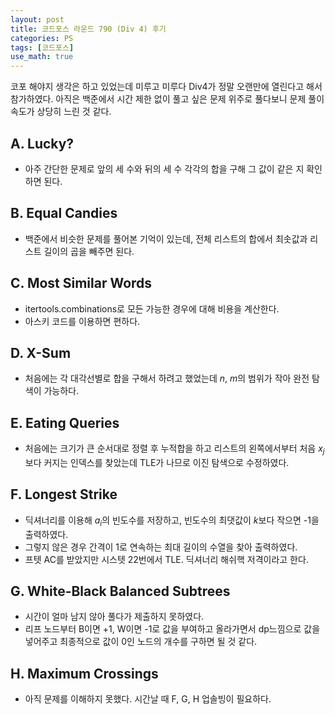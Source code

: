 ```yaml
---
layout: post
title: 코드포스 라운드 790 (Div 4) 후기
categories: PS
tags: [코드포스]
use_math: true
---
```


코포 해야지 생각은 하고 있었는데 미루고 미루다 Div4가 정말 오랜만에 열린다고 해서 참가하였다. 아직은 백준에서 시간 제한 없이 풀고 싶은 문제 위주로 풀다보니 문제 풀이 속도가 상당히 느린 것 같다.

## A. Lucky?

- 아주 간단한 문제로 앞의 세 수와 뒤의 세 수 각각의 합을 구해 그 값이 같은 지 확인하면 된다.

## B. Equal Candies

- 백준에서 비슷한 문제를 풀어본 기억이 있는데, 전체 리스트의 합에서 최솟값과 리스트 길이의 곱을 빼주면 된다.

## C. Most Similar Words

- itertools.combinations로 모든 가능한 경우에 대해 비용을 계산한다.
- 아스키 코드를 이용하면 편하다.

## D. X-Sum

- 처음에는 각 대각선별로 합을 구해서 하려고 했었는데 $n$, $m$의 범위가 작아 완전 탐색이 가능하다.

## E. Eating Queries

- 처음에는 크기가 큰 순서대로 정렬 후 누적합을 하고 리스트의 왼쪽에서부터 처음 $x_j$보다 커지는 인덱스를 찾았는데 TLE가 나므로 이진 탐색으로 수정하였다.

## F. Longest Strike

- 딕셔너리를 이용해 $a_i$의 빈도수를 저장하고, 빈도수의 최댓값이 $k$보다 작으면 -1을 출력하였다.
- 그렇지 않은 경우 간격이 1로 연속하는 최대 길이의 수열을 찾아 출력하였다.
- 프텟 AC를 받았지만 시스텟 22번에서 TLE. 딕셔너리 해쉬핵 저격이라고 한다.

## G. White-Black Balanced Subtrees

- 시간이 얼마 남지 않아 풀다가 제출하지 못하였다.
- 리프 노드부터 B이면 +1, W이면 -1로 값을 부여하고 올라가면서 dp느낌으로 값을 넣어주고 최종적으로 값이 0인 노드의 개수를 구하면 될 것 같다.


## H. Maximum Crossings

- 아직 문제를 이해하지 못했다. 시간날 때 F, G, H 업솔빙이 필요하다.
